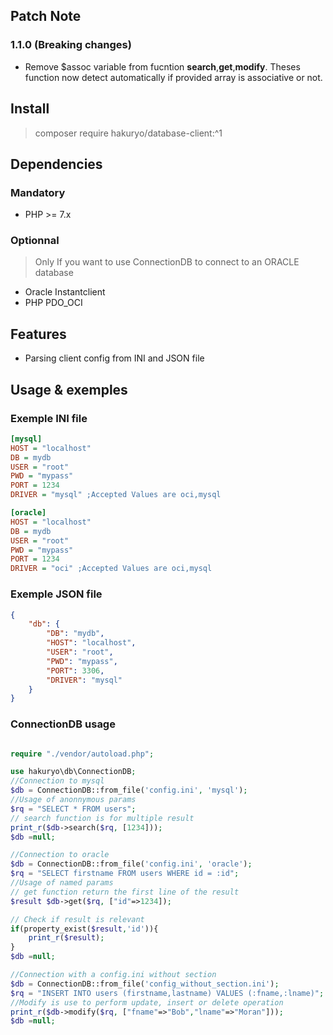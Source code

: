 ## Patch Note

### 1.1.0 (Breaking changes)

- Remove $assoc variable from fucntion **search**,**get**,**modify**. Theses function now detect automatically if provided array is associative or not.

## Install

> composer require hakuryo/database-client:^1

## Dependencies

### Mandatory

- PHP >= 7.x 

### Optionnal

> Only If you want to use ConnectionDB to connect to an ORACLE database

- Oracle Instantclient
- PHP PDO_OCI

## Features
- Parsing client config from INI and JSON file

## Usage & exemples

### Exemple INI file

```INI
[mysql]
HOST = "localhost"
DB = mydb
USER = "root"
PWD = "mypass"
PORT = 1234
DRIVER = "mysql" ;Accepted Values are oci,mysql

[oracle]
HOST = "localhost"
DB = mydb
USER = "root"
PWD = "mypass"
PORT = 1234
DRIVER = "oci" ;Accepted Values are oci,mysql
```

### Exemple JSON file

```JSON
{
    "db": {
        "DB": "mydb",
        "HOST": "localhost",
        "USER": "root",
        "PWD": "mypass",
        "PORT": 3306,
        "DRIVER": "mysql"
    }
}
```

### ConnectionDB usage

```PHP

require "./vendor/autoload.php";

use hakuryo\db\ConnectionDB;
//Connection to mysql
$db = ConnectionDB::from_file('config.ini', 'mysql');
//Usage of anonnymous params
$rq = "SELECT * FROM users";
// search function is for multiple result
print_r($db->search($rq, [1234]));
$db =null;

//Connection to oracle
$db = ConnectionDB::from_file('config.ini', 'oracle');
$rq = "SELECT firstname FROM users WHERE id = :id";
//Usage of named params
// get function return the first line of the result
$result $db->get($rq, ["id"=>1234]);

// Check if result is relevant
if(property_exist($result,'id')){
    print_r($result);
}
$db =null;

//Connection with a config.ini without section
$db = ConnectionDB::from_file('config_without_section.ini');
$rq = "INSERT INTO users (firstname,lastname) VALUES (:fname,:lname)";
//Modify is use to perform update, insert or delete operation
print_r($db->modify($rq, ["fname"=>"Bob","lname"=>"Moran"]));
$db =null;

```